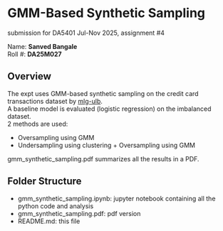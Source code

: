 # GMM-Based Synthetic Sampling

submission for DA5401 Jul-Nov 2025, assignment #4

Name: **Sanved Bangale** \
Roll #: **DA25M027**

## Overview

The expt uses GMM-based synthetic sampling on the credit card transactions dataset by [mlg-ulb](https://www.kaggle.com/datasets/mlg-ulb/creditcardfraud). \
A baseline model is evaluated (logistic regression) on the imbalanced dataset. \
2 methods are used: 
- Oversampling using GMM
- Undersampling using clustering + Oversampling using GMM

gmm_synthetic_sampling.pdf summarizes all the results in a PDF.

## Folder Structure

- gmm_synthetic_sampling.ipynb: jupyter notebook containing all the python code and analysis
- gmm_synthetic_sampling.pdf: pdf version
- README.md: this file
